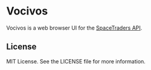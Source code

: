 # Vocivos

Vocivos is a web browser UI for the [SpaceTraders API](https://spacetraders.io/).

## License
MIT License. See the LICENSE file for more information.